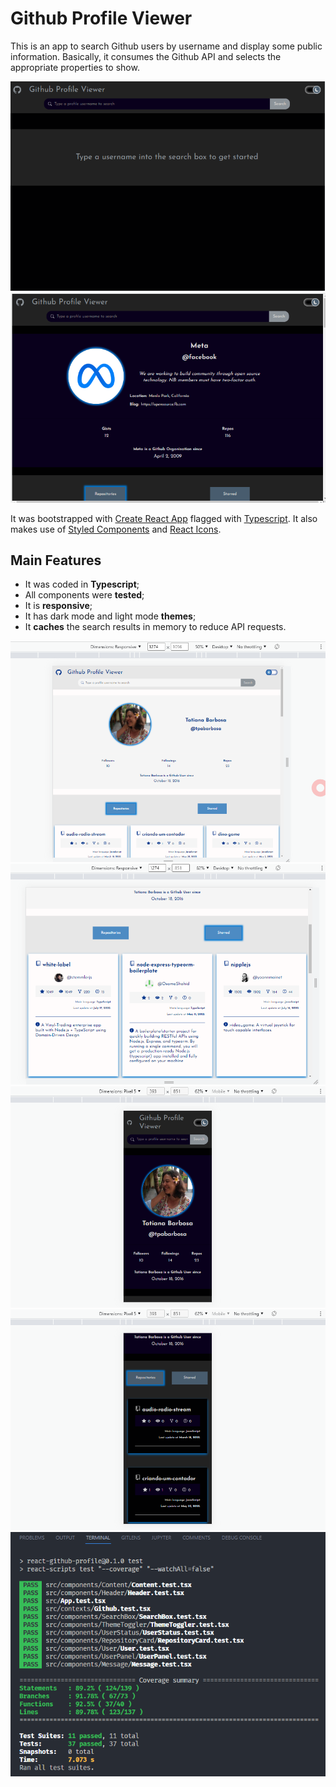 # Github Profile Viewer

This is an app to search Github users by username and display some public information.
Basically, it consumes the Github API and selects the appropriate properties to show.

![image](/docs/images/image.png?raw=true)
![image0](/docs/images/image0.png?raw=true)

It was bootstrapped with [Create React App](https://github.com/facebook/create-react-app) flagged with [Typescript](https://www.typescriptlang.org/). It also makes use of [Styled Components](https://styled-components.com/) and [React Icons](https://react-icons.github.io/).


## Main Features
 - It was coded in **Typescript**;
 - All components were **tested**;
 - It is **responsive**;
 - It has dark mode and light mode **themes**;
 - It **caches** the search results in memory to reduce API requests.
 
![image1](/docs/images/image1.png?raw=true)
![image4](/docs/images/image4.png?raw=true)
![image2](/docs/images/image2.png?raw=true)
![image3](/docs/images/image3.png?raw=true)
![test](/docs/images/test.png?raw=true)